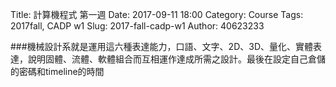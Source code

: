 Title: 計算機程式 第一週
Date: 2017-09-11 18:00
Category: Course
Tags: 2017fall, CADP w1
Slug: 2017-fall-cadp-w1
Author: 40623233



<!-- PELICAN_END_SUMMARY -->


###機械設計系就是運用這六種表達能力，口語、文字、2D、3D、量化、實體表達，說明固體、流體、軟體組合而互相運作達成所需之設計。最後在設定自己倉儲的密碼和timeline的時間